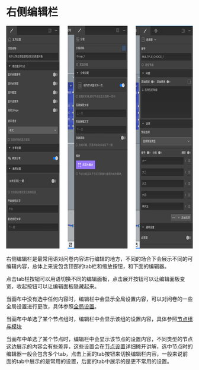 # 右侧编辑栏

<img src='./images/sidebar.png' height='600'>

右侧编辑栏是最常用语对问卷内容进行编辑的地方，不同的场合下会展示不同的可编辑内容，总体上来说包含顶部的tab栏和缩放按钮，和下面的编辑器。

点击tab栏按钮可以用语切换不同的编辑面板，点击展开按钮可以让编辑面板变宽，收起按钮可以让编辑面板隐藏起来。


当画布中没有选中任何内容时，编辑栏中会显示全局设置内容，可以对问卷的一些全局设置进行更改，具体参照[全局设置](./global-setting.md)。

当画布中单选了某个节点组时，编辑栏中会显示该组的设置内容，具体参照[节点组与模块](../groups/node-groups.md)

当画布中单选了某个节点时，编辑栏中会显示该节点的设置内容，不同类型的节点这边展示的内容会有些差异，这些设置会在[节点设置](../node-setting/concept.md)详细摊开讲解，选中节点时的编辑器一般会包含多个tab，点击上面的tab按钮来切换编辑栏内容，一般来说前面的tab中展示的是常用的设置，后面的tab中展示的是更不常用的设置。
